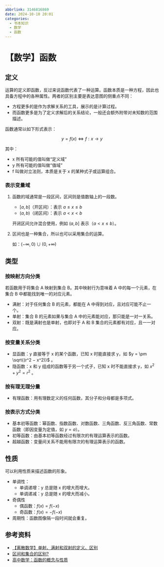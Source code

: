 ```yaml
---
abbrlink: 3146816869
date: 2024-10-10 20:01
categories:
  - 书本知识
  - 数学
  - 函数
---
```


# 【数学】函数

## 定义

运算的定义即函数，反过来说函数代表了一种运算。函数本质是一种方程，因此也具备方程中的各种属性。两者的区别主要是表达意图的侧重点不同：

- 方程更多的是作为求解关系的工具，展示的是计算过程。
- 而函数更多是为了定义求解后的关系结论，一般还会额外附带对未知数的范围描述。

函数通常以如下形式表示：

$$
y=f(x) \iff f:x \to y
$$

其中：

- x 所有可能的值叫做“定义域”
- y 所有可能的值叫做“值域”
- f 叫做对立法则，本质是关于 x 的某种式子或运算组合。

### 表示变量域

1. 函数的域通常是一段区间，区间则是值数轴上的一段数。

   - $[a,b]$（开区间）：表示 $a\le{}x\le{}b$
   - $(a,b)$（闭区间）：表示 $a<x<b$

   开闭区间允许混合使用，例如 $(a,b]$ 表示（$a<x\le{}b$）。

2. 区间也是一种集合，所以也可以采用集合的运算。

   如：$(-\infty{},0)\cup{}(0,+\infty{})$

## 类型

### 按映射方向分类

若函数用于将集合 A 映射到集合 B。其中映射行为意味着 A 中的每一个元素，在集合 B 中都能找到唯一的对应元素。

- 满射：对于任何集合 B 的元素，都能在 A 中得到对应，且对应可能不止一个。
- 单射：集合 B 的元素如果与集合 A 中的元素能对应，那只能是一对一关系。
- 双射：既是满射也是单射，也即对于 A 和 B 集合的元素都有对应，且一一对应。

### 按变量关系分类

- 显函数：y 直接等于 x 的某个函数，已知 x 时能直接求 y，如 $y = \pm \sqrt{(r^2 − x^2)}$ 。
- 隐函数：x 和 y 组成的函数等于另一个式子，已知 x 时不能直接求 y，如 $x^2+y^2=r^2$ 。

### 按有理无理分量

- 有理函数：用有理数定义的任何函数，其分子和分母都是多项式。

### 按表示方式分类

- 基本初等函数：幂函数、指数函数、对数函数、三角函数、反三角函数、常数函数（即因变量为定值，如 $y=a$）。
- 初等函数：由基本初等函数经过有限次的有理运算表示的函数。
- 超越函数：变量间关系不能用有限次的有理运算表示的函数。

## 性质

可以利用性质来描述函数的形象。

- 单调性：
  - 单调递增：y 总是随 x 的增大而增大。
  - 单调递减：y 总是随 x 的增大而减小。
- 奇偶性
  - 偶函数：$f(x)=f(-x)$
  - 奇函数：$f(x)=-f(-x)$
- 周期性：函数图像隔一段时间就会重复。

## 参考资料

- [【离散数学】单射、满射和双射的定义、区别](https://blog.csdn.net/liuchuo/article/details/51986257)
- [区间和集合的区别?](https://zhidao.baidu.com/question/1518055106507335300.html)
- [高中数学：函数的概念与性质](https://zhuanlan.zhihu.com/p/569912489)
